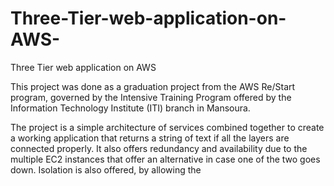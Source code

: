 # Three-Tier-web-application-on-AWS-
Three Tier web application on AWS 

This project was done as a graduation project from the AWS Re/Start program, governed by the Intensive Training Program offered by the Information Technology Institute (ITI) branch in Mansoura.

The project is a simple architecture of services combined together to create a working application that returns a string of text if all the layers are connected properly.
It also offers redundancy and availability due to the multiple EC2 instances that offer an alternative in case one of the two goes down.
Isolation is also offered, by allowing the 
